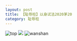 ```yaml
---
layout: post
title: 【耻辱柱】以身试法2020茅20
category: 耻辱柱
---
```

![top](http://rdr022gcy.hd-bkt.clouddn.com/img/top-220325-2.png)
![](http://rdr13xtfo.hd-bkt.clouddn.com/img/shame-220717-1.jpg)
![wanshan](http://rdr022gcy.hd-bkt.clouddn.com/img/wanshan.png)
  




